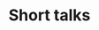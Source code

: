 ---
title: "Short talks"
time: 14:10 - 14:40
type: session
session_type: presentations
weight: 7
talks:
    "Room 1":
        - 157-hvordan-to-brann-supportere-bygget-en-av-verden-største-fotball-apper
    "Room 2":
        - 36-from-team-gray-to-killbill-how-we-built-a-lean-development-department
    "Room 3":
        - 119-getting-rid-of-every-paper-application-for-nav-in-two-years
---